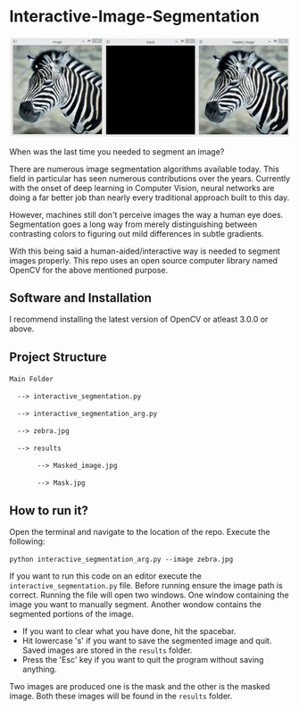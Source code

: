 # Interactive-Image-Segmentation

![alt text](https://github.com/JeruLuke/Interactive-Image-Segmentation/blob/master/ezgif.com-video-to-gif_34.gif)

When was the last time you needed to segment an image?

There are numerous image segmentation algorithms available today. This field in particular has seen numerous contributions over the years. Currently with the onset of deep learning in Computer Vision, neural networks are doing a far better job than nearly every traditional approach built to this day.

However, machines still don't perceive images the way a human eye does. Segmentation goes a long way from merely distinguishing between contrasting colors to figuring out mild differences in subtle gradients. 

With this being said a human-aided/interactive way is needed to segment images properly. This repo uses an open source computer library named OpenCV for the above mentioned purpose.

## Software and Installation

I recommend installing the latest version of OpenCV or atleast 3.0.0 or above. 

## Project Structure 

`Main Folder`

`  --> interactive_segmentation.py`

`  --> interactive_segmentation_arg.py`

`  --> zebra.jpg`

`  --> results`

`       --> Masked_image.jpg`

`       --> Mask.jpg` 

## How to run it?

Open the terminal and navigate to the location of the repo. Execute the following:

`python interactive_segmentation_arg.py --image zebra.jpg`

If you want to run this code on an editor execute the `interactive_segmentation.py` file. Before running ensure the image path is correct. Running the file will open two windows. One window containing the image you want to manually segment. Another wondow contains the segmented portions of the image. 

- If you want to clear what you have done, hit the spacebar. 
- Hit lowercase 's' if you want to save the segmented image and quit. Saved images are stored in the `results` folder. 
- Press the 'Esc' key if you want to quit the program without saving anything.

Two images are produced one is the mask and the other is the masked image. Both these images will be found in the `results` folder.



